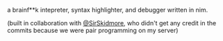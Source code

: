 a brainf**k intepreter, syntax highlighter, and debugger written in nim.

(built in collaboration with [@SirSkidmore](https://github.com/SirSkidmore), who didn't get any credit in the commits because we were pair programming on my server)
